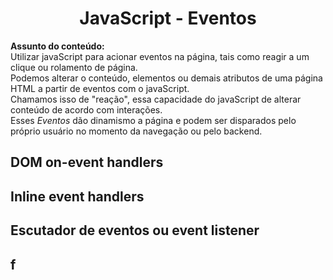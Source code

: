 <h1 style ="Text-align: center;">JavaScript - Eventos</h1>

**Assunto do conteúdo:**  
Utilizar javaScript para acionar eventos na página, tais como reagir a um clique ou rolamento de página.  
Podemos alterar o conteúdo, elementos ou demais atributos de uma página HTML a partir de eventos com o javaScript.  
Chamamos isso de "reação", essa capacidade do javaScript de alterar conteúdo de acordo com interações.  
Esses *_Eventos_* dão dinamismo a página e podem ser disparados pelo próprio usuário no momento da navegação ou pelo backend.  



## DOM on-event handlers  

## Inline event handlers  

## Escutador de eventos ou event listener  

## f
